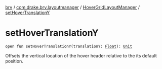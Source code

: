 [brv](../../index.md) / [com.drake.brv.layoutmanager](../index.md) / [HoverGridLayoutManager](index.md) / [setHoverTranslationY](./set-hover-translation-y.md)

# setHoverTranslationY

`open fun setHoverTranslationY(translationY: `[`Float`](https://kotlinlang.org/api/latest/jvm/stdlib/kotlin/-float/index.html)`): `[`Unit`](https://kotlinlang.org/api/latest/jvm/stdlib/kotlin/-unit/index.html)

Offsets the vertical location of the hover header relative to the its default position.

